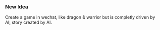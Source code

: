 ### New Idea

Create a game in wechat, like dragon & warrior but is completly driven by AI, story created by AI.